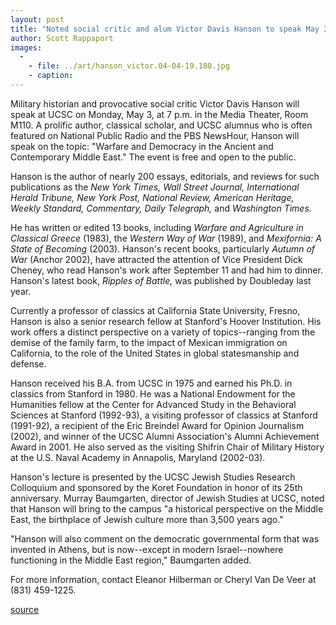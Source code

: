 ```yaml
---
layout: post
title: "Noted social critic and alum Victor Davis Hanson to speak May 3 on 'Warfare and Democracy in the Middle East'"
author: Scott Rappaport
images:
  -
    - file: ../art/hanson_victor.04-04-19.180.jpg
    - caption: 
---
```


Military historian and provocative social critic Victor Davis Hanson will speak at UCSC on Monday, May 3, at 7 p.m. in the Media Theater, Room M110. A prolific author, classical scholar, and UCSC alumnus who is often featured on National Public Radio and the PBS NewsHour, Hanson will speak on the topic: "Warfare and Democracy in the Ancient and Contemporary Middle East." The event is free and open to the public.  

Hanson is the author of nearly 200 essays, editorials, and reviews for such publications as the _New York Times, Wall Street Journal, International Herald Tribune, New York Post, National Review, American Heritage, Weekly Standard, Commentary, Daily Telegraph,_ and _Washington Times._   

He has written or edited 13 books, including _Warfare and Agriculture in Classical Greece_ (1983), the _Western Way of War_ (1989), and _Mexifornia: A State of Becoming_ (2003). Hanson's recent books, particularly _Autumn of War_ (Anchor 2002), have attracted the attention of Vice President Dick Cheney, who read Hanson's work after September 11 and had him to dinner. Hanson's latest book, _Ripples of Battle,_ was published by Doubleday last year.  

Currently a professor of classics at California State University, Fresno, Hanson is also a senior research fellow at Stanford's Hoover Institution. His work offers a distinct perspective on a variety of topics--ranging from the demise of the family farm, to the impact of Mexican immigration on California, to the role of the United States in global statesmanship and defense.  

Hanson received his B.A. from UCSC in 1975 and earned his Ph.D. in classics from Stanford in 1980. He was a National Endowment for the Humanities fellow at the Center for Advanced Study in the Behavioral Sciences at Stanford (1992-93), a visiting professor of classics at Stanford (1991-92), a recipient of the Eric Breindel Award for Opinion Journalism (2002), and winner of the UCSC Alumni Association's Alumni Achievement Award in 2001. He also served as the visiting Shifrin Chair of Military History at the U.S. Naval Academy in Annapolis, Maryland (2002-03).  

Hanson's lecture is presented by the UCSC Jewish Studies Research Colloquium and sponsored by the Koret Foundation in honor of its 25th anniversary. Murray Baumgarten, director of Jewish Studies at UCSC, noted that Hanson will bring to the campus "a historical perspective on the Middle East, the birthplace of Jewish culture more than 3,500 years ago."  

"Hanson will also comment on the democratic governmental form that was invented in Athens, but is now--except in modern Israel--nowhere functioning in the Middle East region," Baumgarten added.   

For more information, contact Eleanor Hilberman or Cheryl Van De Veer at (831) 459-1225.  
  

[source](http://www1.ucsc.edu/currents/03-04/04-19/hanson.html "Permalink to hanson")
